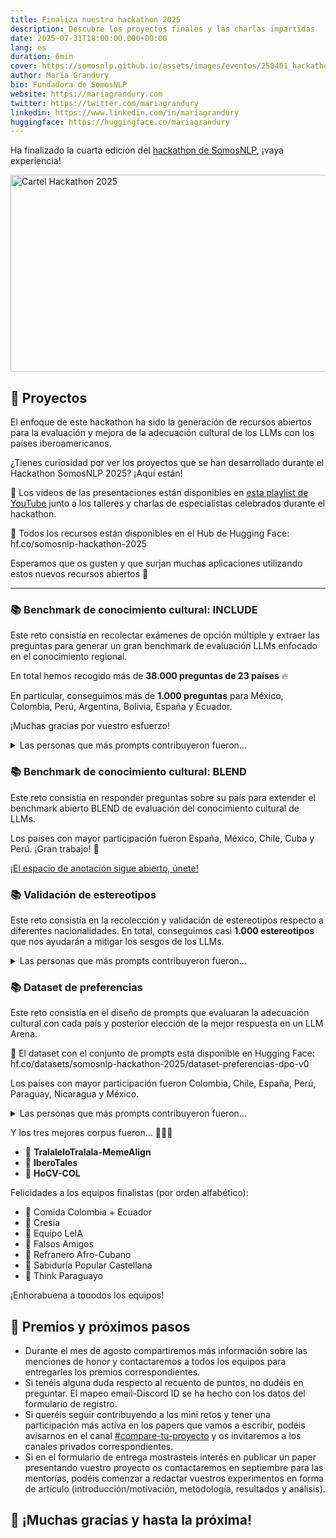 ```yaml
---
title: Finaliza nuestro hackathon 2025
description: Descubre los proyectos finales y las charlas impartidas
date: 2025-07-31T18:00:00.000+00:00
lang: es
duration: 6min
cover: https://somosnlp.github.io/assets/images/eventos/250401_hackathon_sinfecha.jpg
author: María Grandury
bio: Fundadora de SomosNLP
website: https://mariagrandury.com
twitter: https://twitter.com/mariagrandury
linkedin: https://www.linkedin.com/in/mariagrandury
huggingface: https://huggingface.co/mariagrandury
---
```


Ha finalizado la cuarta edición del [hackathon de SomosNLP](https://somosnlp.org/hackathon), ¡vaya experiencia!

<div class="flex justify-center">
    <img src="https://somosnlp.github.io/assets/images/eventos/250401_hackathon_sinfecha.jpg" alt="Cartel Hackathon 2025" width="560" height="315"/>
</div>

<!-- Es todo un placer haber organizado un evento que haya conseguido reunir una vez más a participantes de 30 países.

<div class="flex justify-center">
    <img src="https://somosnlp.github.io/assets/images/asistentes_hackathon_mapa.png" alt="Mapa de participantes 2025" width="560" height="315"/>
</div> TOOD actualizar mapa -->

## 🚀 Proyectos

El enfoque de este hackathon ha sido la generación de recursos abiertos para la evaluación y mejora de la adecuación cultural de los LLMs con los países iberoamericanos.

¿Tienes curiosidad por ver los proyectos que se han desarrollado durante el Hackathon SomosNLP 2025? ¡Aquí están!

<!-- 👏 Un total de 19 proyectos de PLN en español enfocados en modelos de lenguaje que siguen instrucciones, ¡enhorabuena a todos los equipos! -->

🎦 Los vídeos de las presentaciones están disponibles en [esta playlist de YouTube](https://www.youtube.com/playlist?list=PLTA-KAy8nxaDHyJyPlrDMCkwTsJZpMNK6) junto a los talleres y charlas de especialistas celebrados durante el hackathon.

🤗 Todos los recursos están disponibles en el Hub de Hugging Face: hf.co/somosnlp-hackathon-2025

Esperamos que os gusten y que surjan muchas aplicaciones utilizando estos nuevos recursos abiertos 💛

<!-- <div class="flex justify-center">
<a href="https://www.youtube.com/playlist?list=PLTA-KAy8nxaDHyJyPlrDMCkwTsJZpMNK6" target="_blank">
    <img src="https://somosnlp.github.io/assets/images/eventos/240411_presentaciones.jpg"
        width="650" height="365" alt="Proyectos del Hackathon 2025" />
</a>
</div> -->

---

### 📚 Benchmark de conocimiento cultural: INCLUDE

Este reto consistía en recolectar exámenes de opción múltiple y extraer las preguntas para generar un gran benchmark de evaluación LLMs enfocado en el conocimiento regional.

En total hemos recogido más de **38.000 preguntas de 23 países** 🔥 

En particular, conseguimos más de **1.000 preguntas** para
México,
Colombia,
Perú,
Argentina,
Bolivia,
España y
Ecuador.

¡Muchas gracias por vuestro esfuerzo!

<details>
<summary>Las personas que más prompts contribuyeron fueron...</summary>

| Puesto | Nombre                          | Preguntas extraídas |
|--------|---------------------------------|--------|
| 🥇      | Francisco-Javier Rodrigo-Ginés  | 4599   |
| 🥈      | Pablo Carrera                   | 2830 *  |
| 🥉      | Alfonso Amayuelas               | 2300   |
| 4      | Naira Paola Arnez Jordan        | 1581   |
| 5      | Oscar Cumbicus                  | 1280   |
| 6      | Jorge Vallego                   | 927    |
| 7      | Juan Calderón                   | 902 *   |
| 8      | Reewos Talla                    | 608 *   |
| 9      | Carlos Arriaga                  | 598    |
| 10     | Andrea Parra                    | 577    |
| 11     | Jorge Téllez                    | 561 *   |
| 12     | Susana Zhou                     | 560    |
| 13     | Enrique Paiva                   | 502    |
| 14     | David Quispe                    | 449 *   |
| 15     | Gonzalo Martínez                | 436    |
| 16     | Guido Ivetta                    | 393    |
| 17     | Javier Conde                    | 377    |
| 18     | Fabian Perez                    | 372    |
| 19     | Andrés Sebastian                | 370    |
| 20     | Gerardo Huerta                  | 353    |
| 21     | Marcos J. Gómez                 | 348    |
| 22     | David Nazareno Campo            | 303    |
| 23     | Roverico                        | 303 *   |
| 24     | Henry Mantilla                  | 302    |
| 25     | Constanza Jeldres               | 300    |
| 26     | Rasel Agüero Fernández          | 300    |
| 27     | Rosabel F. Medina Sarmiento     | 300    |
| 28     | Adrián Sáez                     | 227 *   |
| 29     | Gabriela Palomeque              | 120    |


*La tabla incluye el número de preguntas extraídas (no recolectadas) por cada participante. Los números con asterisco indican que para el pago de la compensación hace falta que la persona confirme la licencia de algunos exámenes. Todas las personas con más de 300 preguntas serán co-autoras del paper de INCLUDE.*

</details>


### 📚 Benchmark de conocimiento cultural: BLEND

Este reto consistía en responder preguntas sobre su país para extender el benchmark abierto BLEND de evaluación del conocimiento cultural de LLMs.

Los países con mayor participación fueron España, México, Chile, Cuba y Perú. ¡Gran trabajo! 👏

<!-- Las personas que más contribuyeron a este esfuerzo fueron TODO -->

[¡El espacio de anotación sigue abierto, únete!](https://somosnlp.org/hackathon/retos/blend)

<!--
- Mapa: https://huggingface.co/spaces/somosnlp/mapa-blend-es
- Espacio de anotación: https://somosnlp-blend-es.hf.space
-->


### 📚 Validación de estereotipos

Este reto consistía en la recolección y validación de estereotipos respecto a diferentes nacionalidades. En total, conseguimos casi **1.000 estereotipos** que nos ayudarán a mitigar los sesgos de los LLMs.

<details>
<summary>Las personas que más prompts contribuyeron fueron...</summary>

| Puesto | Discord ID | Estereotipos validados |
|------|----------|-------|
| 🥇 | bea esparcia | 126 |
| 🥈 | neovalleltd | 122 |
| 🥉 | dreamripper1 | 85 |
| 4 | andres_seba | 70 |
| 5 | alexis_castillo | 68 |
| 6 | elena w. | 57 |
| 7 | alebravo | 30 |
| 8 | jedzill4 | 27 |
| 9 | gonznm | 24 |
| 10 | agumeister | 21 |
| 11 | adriszmar | 20 |
| 12 | jorge.vallego | 14 |
| 13 | jorgeav | 13 |
| 14 | maria isabel ll | 12 |
| 15 | clauvallory | 5 |
| 16 | dramos7 | 5 |
| 17 | enpaiva93 | 3 |
| 18 | lucase#5596 | 3 |
| 19 | alvaro8gb | 2 |
| 20 | mcdaqc | 2 |
| 21 | xat. | 2 |
| 22 | freddyalfonsoboulton | 1 |
| 23 | roverico | 1 |
| 24 | valaery | 1 |
| 25 | yee51 | 1 |

</details>

### 📚 Dataset de preferencias

Este reto consistía en el diseño de prompts que evaluaran la adecuación cultural con cada país y posterior elección de la mejor respuesta en un LLM Arena.

🤗 El dataset con el conjunto de prompts está disponible en Hugging Face: hf.co/datasets/somosnlp-hackathon-2025/dataset-preferencias-dpo-v0

Los países con mayor participación fueron Colombia, Chile, España, Perú, Paraguay, Nicaragua y México.

<details>
<summary>Las personas que más prompts contribuyeron fueron...</summary>

| Puesto | Discord ID | Preferencias |
|------|----------|-------|
| 🥇 | rasel3132 | 430 |
| 🥈 | bel21093 | 206 |
| 🥉 | conilinguist | 196 |
| 4 | roverico | 164 |
| 5 | pablo.ce | 153 |
| 6 | steminism | 133 |
| 7 | andres_seba | 120 |
| 8 | mcdaqc | 118 |
| 9 | susanazhou | 111 |
| 10 | enpaiva93 | 107 |
| 11 | dreamripper1 | 83 |
| 12 | bea esparcia | 80 |
| 13 | angustias22 | 63 |
| 14 | henry mantilla | 58 |
| 15 | luceldasilva | 58 |
| 16 | fabianpp | 50 |
| 17 | alvaro8gb | 42 |
| 18 | ghuerta170 | 35 |
| 19 | edmenciab | 30 |
| 20 | adriszmar | 22 |
| 21 | diegoacheve | 21 |
| 22 | danielcavilla | 19 |
| 23 | helenpy | 19 |
| 24 | gonzalo_40146 | 8 |

*El número de preferencias es el número de prompts que cada participante mandó a la Arena y votó cuál era la mejor respuesta de las generadas por los LLMs. Este número puede no coincidir con el número de prompts diseñados y subidos al dataset de Hugging Face por cada equipo si no todos los prompts se mandaron a la Arena.*

</details>

Y los tres mejores corpus fueron... 🥁🥁🥁

- 🥇 **TralaleloTralala-MemeAlign**
- 🥈 **IberoTales**
- 🥉 **HoCV-COL**

Felicidades a los equipos finalistas (por orden alfabético):

- 👏 Comida Colombia + Ecuador
- 👏 Cresia
- 👏 Equipo LeIA
- 👏 Falsos Amigos
- 👏 Refranero Afro-Cubano
- 👏 Sabiduría Popular Castellana
- 👏 Think Paraguayo

¡Enhorabuena a tooodos los equipos!

## 🎁 Premios y próximos pasos

- Durante el mes de agosto compartiremos más información sobre las menciones de honor y contactaremos a todos los equipos para entregarles los premios correspondientes.
- Si tenéis alguna duda respecto al recuento de puntos, no dudéis en preguntar. El mapeo email-Discord ID se ha hecho con los datos del formulario de registro.
- Si queréis seguir contribuyendo a los mini retos y tener una participación más activa en los papers que vamos a escribir, podéis avisarnos en el canal [#compare-tu-proyecto](https://discord.com/channels/938134488670675055/957928348045176832) y os invitaremos a los canales privados correspondientes.
- Si en el formulario de entrega mostrasteis interés en publicar un paper presentando vuestro proyecto os contactaremos en septiembre para las mentorías, podéis comenzar a redactar vuestros experimentos en forma de artículo (introducción/motivación, metodología, resultados y análisis).

## 💛 ¡Muchas gracias y hasta la próxima!
